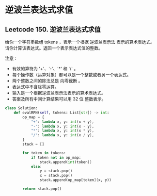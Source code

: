 # 逆波兰表达式求值


## Leetcode 150. 逆波兰表达式求值
给你一个字符串数组 tokens ，表示一个根据 逆波兰表示法 表示的算术表达式。
请你计算该表达式。返回一个表示表达式值的整数。

注意：
* 有效的算符为 '+'、'-'、'*' 和 '/' 。
* 每个操作数（运算对象）都可以是一个整数或者另一个表达式。
* 两个整数之间的除法总是 向零截断 。
* 表达式中不含除零运算。
* 输入是一个根据逆波兰表示法表示的算术表达式。
* 答案及所有中间计算结果可以用 32 位 整数表示。

<!--more-->

```python
class Solution:
    def evalRPN(self, tokens: List[str]) -> int:
        op_map = {
            "+": lambda x, y: int(x + y), 
            "-": lambda x, y: int(x - y),
            "*": lambda x, y: int(x * y),
            "/": lambda x, y: int(x / y),
        }
        stack = []

        for token in tokens:
            if token not in op_map:
                stack.append(int(token))
            else:
                y = stack.pop()
                x = stack.pop()
                stack.append(op_map[token](x, y))

        return stack.pop()

```


